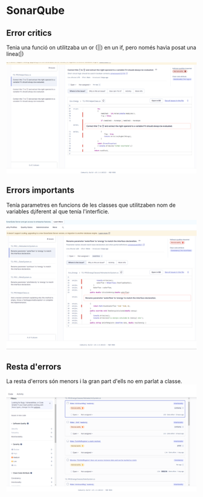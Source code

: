 # SonarQube

## Error critics
Tenia una funció on utilitzaba un or (||) en un if, pero només havìa posat una linea(|)

![Error1](/SonarQube/Error1.png)

## Errors importants
Tenía parametres en funcions de les classes que utilitzaben nom de variables d¡iferent al que tenía l'interficie.

![Error2](/SonarQube/Error2.png)

## Resta d'errors

La resta d'errors són menors i la gran part d'ells no em parlat a classe.
![Final](/SonarQube/Final.png)